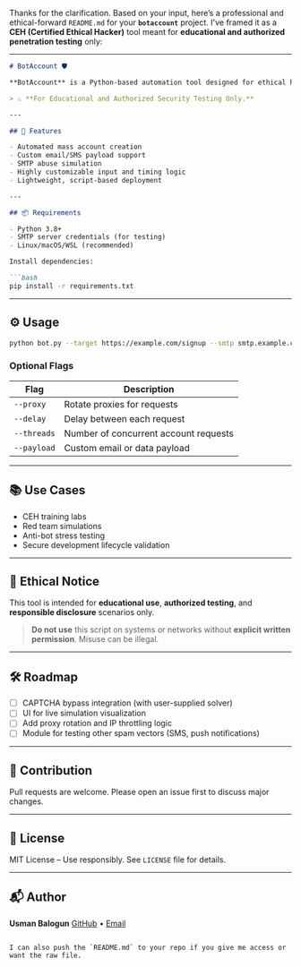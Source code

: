 Thanks for the clarification. Based on your input, here’s a professional and ethical-forward `README.md` for your **`botaccount`** project. I've framed it as a **CEH (Certified Ethical Hacker)** tool meant for **educational and authorized penetration testing** only:

---

````markdown
# BotAccount 🛡️

**BotAccount** is a Python-based automation tool designed for ethical hacking training and penetration testing labs. Its core purpose is to simulate large-scale account creation and stress-test SMTP-based signup endpoints — helping developers and security professionals uncover potential abuse vectors in their systems.

> ⚠️ **For Educational and Authorized Security Testing Only.**

---

## 🚀 Features

- Automated mass account creation
- Custom email/SMS payload support
- SMTP abuse simulation
- Highly customizable input and timing logic
- Lightweight, script-based deployment

---

## 📦 Requirements

- Python 3.8+
- SMTP server credentials (for testing)
- Linux/macOS/WSL (recommended)

Install dependencies:

```bash
pip install -r requirements.txt
````

---

## ⚙️ Usage

```bash
python bot.py --target https://example.com/signup --smtp smtp.example.com --threads 50
```

### Optional Flags

| Flag        | Description                           |
| ----------- | ------------------------------------- |
| `--proxy`   | Rotate proxies for requests           |
| `--delay`   | Delay between each request            |
| `--threads` | Number of concurrent account requests |
| `--payload` | Custom email or data payload          |

---

## 📚 Use Cases

* CEH training labs
* Red team simulations
* Anti-bot stress testing
* Secure development lifecycle validation

---

## 🧠 Ethical Notice

This tool is intended for **educational use**, **authorized testing**, and **responsible disclosure** scenarios only.

> **Do not use** this script on systems or networks without **explicit written permission**. Misuse can be illegal.

---

## 🛠 Roadmap

* [ ] CAPTCHA bypass integration (with user-supplied solver)
* [ ] UI for live simulation visualization
* [ ] Add proxy rotation and IP throttling logic
* [ ] Module for testing other spam vectors (SMS, push notifications)

---

## 🤝 Contribution

Pull requests are welcome. Please open an issue first to discuss major changes.

---

## 📄 License

MIT License – Use responsibly. See `LICENSE` file for details.

---

## 📬 Author

**Usman Balogun**
[GitHub](https://github.com/Usmanbalogun044) • [Email](mailto:your-email@example.com)

```

I can also push the `README.md` to your repo if you give me access or want the raw file.
```
